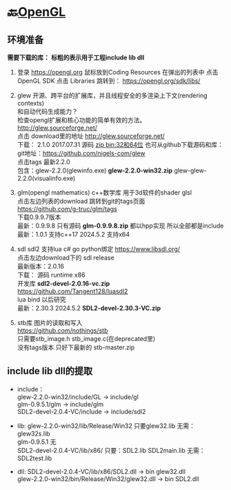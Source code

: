 # 🔙[OpenGL](/docs/opengl/)



## 环境准备
**需要下载的库：** **标粗的表示用于工程include lib dll**
1. 登录 https://opengl.org
鼠标放到Coding Resources  在弹出的列表中 点击OpenGL SDK
点击 Libraries 跳转到：
https://opengl.org/sdk/libs/

2. glew
开源、跨平台的扩展库，并且线程安全的多渲染上下文(rendering contexts)  
和自动代码生成能力？  
检查opengl扩展和核心功能的简单有效的方法。  
http://glew.sourceforge.net/  
点击 download里的地址  http://glew.sourceforge.net/  
下载： 2.1.0  2017.07.31  源码 [zip bin:32和64位](https://sourceforge.net/projects/glew/files/glew/2.1.0/)
也可从github下载源码和库：  
git地址：https://github.com/nigels-com/glew  
点击tags 最新2.2.0  
包含：glew-2.2.0(glewinfo.exe)  **glew-2.2.0-win32.zip** glew-glew-2.2.0(visualinfo.exe)  

3. glm(opengl mathematics)
c++数学库 用于3d软件的shader glsl  
点击左边列表的download 跳转到git的tags页面  
https://github.com/g-truc/glm/tags  
下载0.9.9.7版本  
最新：0.9.9.8  只有源码 **glm-0.9.9.8.zip**  都以hpp实现 所以全部都是include  
最新：1.0.1 支持c++17  2024.5.2  支持x64


4. sdl sdl2  支持lua c# go python绑定
https://www.libsdl.org/  
点击左边download下的 sdl release  
最新版本：2.0.16  
下载： 源码 runtime x86  
开发库 **sdl2-devel-2.0.16-vc.zip**  
https://github.com/Tangent128/luasdl2  
lua bind  以后研究  
最新：2.30.3 2024.5.2 **SDL2-devel-2.30.3-VC.zip**


5. stb库
图片的读取和写入  
https://github.com/nothings/stb  
只需要stb_image.h  stb_image.c(在deprecated里)  
没有tags版本 只好下最新的 stb-master.zip  


## include lib dll的提取
- include：  
glew-2.2.0-win32/include/GL -> include/gl  
glm-0.9.5.1/glm -> include/glm  
SDL2-devel-2.0.4-VC/include -> include/sdl2  

- lib:
glew-2.2.0-win32/lib/Release/Win32     只要glew32.lib   无需：glew32s.lib  
glm-0.9.5.1 无  
SDL2-devel-2.0.4-VC/lib/x86/      只要：SDL2.lib SDL2main.lib  无需：SDL2test.lib  

- dll:
SDL2-devel-2.0.4-VC/lib/x86/SDL2.dll  -> bin      glew32.dll  
glew-2.2.0-win32/bin/Release/Win32/glew32.dll  -> bin   SDL2.dll  



